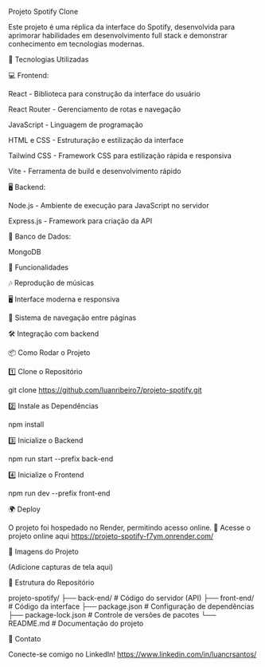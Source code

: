 Projeto Spotify Clone

Este projeto é uma réplica da interface do Spotify, desenvolvida para aprimorar habilidades em desenvolvimento full stack e demonstrar conhecimento em tecnologias modernas.

🚀 Tecnologias Utilizadas

💻 Frontend:

React - Biblioteca para construção da interface do usuário

React Router - Gerenciamento de rotas e navegação

JavaScript - Linguagem de programação

HTML e CSS - Estruturação e estilização da interface

Tailwind CSS - Framework CSS para estilização rápida e responsiva

Vite - Ferramenta de build e desenvolvimento rápido

🖥️ Backend:

Node.js - Ambiente de execução para JavaScript no servidor

Express.js - Framework para criação da API

💾 Banco de Dados:

MongoDB

🎯 Funcionalidades

🎶 Reprodução de músicas

🖥️ Interface moderna e responsiva

🔄 Sistema de navegação entre páginas

🛠️ Integração com backend

📦 Como Rodar o Projeto

1️⃣ Clone o Repositório

git clone https://github.com/luanribeiro7/projeto-spotify.git

2️⃣ Instale as Dependências

npm install

3️⃣ Inicialize o Backend

npm run start --prefix back-end

4️⃣ Inicialize o Frontend

npm run dev --prefix front-end

🌍 Deploy

O projeto foi hospedado no Render, permitindo acesso online. 🔗 Acesse o projeto online aqui https://projeto-spotify-f7ym.onrender.com/

📸 Imagens do Projeto

(Adicione capturas de tela aqui)

📜 Estrutura do Repositório

projeto-spotify/
├── back-end/ # Código do servidor (API)
├── front-end/ # Código da interface
├── package.json # Configuração de dependências
├── package-lock.json # Controle de versões de pacotes
└── README.md # Documentação do projeto

📌 Contato

Conecte-se comigo no LinkedIn!
https://www.linkedin.com/in/luancrsantos/
